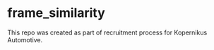 # frame_similarity
This repo was created as part of recruitment process for Kopernikus Automotive. 
